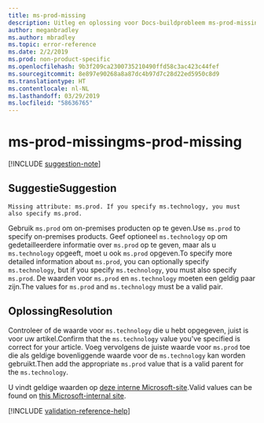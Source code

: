 ```yaml
---
title: ms-prod-missing
description: Uitleg en oplossing voor Docs-buildprobleem ms-prod-missing
author: meganbradley
ms.author: mbradley
ms.topic: error-reference
ms.date: 2/2/2019
ms.prod: non-product-specific
ms.openlocfilehash: 9b3f209ca2300735210490ffd58c3ac423c44fef
ms.sourcegitcommit: 8e897e90268a8a87dc4b97d7c28d22ed5950c8d9
ms.translationtype: HT
ms.contentlocale: nl-NL
ms.lasthandoff: 03/29/2019
ms.locfileid: "58636765"
---
```

# <a name="ms-prod-missing"></a><span data-ttu-id="cf2a1-103">ms-prod-missing</span><span class="sxs-lookup"><span data-stu-id="cf2a1-103">ms-prod-missing</span></span>

[!INCLUDE [suggestion-note](includes/suggestion-note.md)]

## <a name="suggestion"></a><span data-ttu-id="cf2a1-104">Suggestie</span><span class="sxs-lookup"><span data-stu-id="cf2a1-104">Suggestion</span></span>

`Missing attribute: ms.prod. If you specify ms.technology, you must also specify ms.prod.`

<span data-ttu-id="cf2a1-105">Gebruik `ms.prod` om on-premises producten op te geven.</span><span class="sxs-lookup"><span data-stu-id="cf2a1-105">Use `ms.prod` to specify on-premises products.</span></span> <span data-ttu-id="cf2a1-106">Geef optioneel `ms.technology` op om gedetailleerdere informatie over `ms.prod` op te geven, maar als u `ms.technology` opgeeft, moet u ook `ms.prod` opgeven.</span><span class="sxs-lookup"><span data-stu-id="cf2a1-106">To specify more detailed information about `ms.prod`, you can optionally specify `ms.technology`, but if you specify `ms.technology`, you must also specify `ms.prod`.</span></span> <span data-ttu-id="cf2a1-107">De waarden voor `ms.prod` en `ms.technology` moeten een geldig paar zijn.</span><span class="sxs-lookup"><span data-stu-id="cf2a1-107">The values for `ms.prod` and `ms.technology` must be a valid pair.</span></span>

## <a name="resolution"></a><span data-ttu-id="cf2a1-108">Oplossing</span><span class="sxs-lookup"><span data-stu-id="cf2a1-108">Resolution</span></span>

<span data-ttu-id="cf2a1-109">Controleer of de waarde voor `ms.technology` die u hebt opgegeven, juist is voor uw artikel.</span><span class="sxs-lookup"><span data-stu-id="cf2a1-109">Confirm that the `ms.technology` value you've specified is correct for your article.</span></span> <span data-ttu-id="cf2a1-110">Voeg vervolgens de juiste waarde voor `ms.prod` toe die als geldige bovenliggende waarde voor de `ms.technology` kan worden gebruikt.</span><span class="sxs-lookup"><span data-stu-id="cf2a1-110">Then add the appropriate `ms.prod` value that is a valid parent for the `ms.technology`.</span></span>

<span data-ttu-id="cf2a1-111">U vindt geldige waarden op [deze interne Microsoft-site](https://docsmetadatatool.azurewebsites.net/allowlists).</span><span class="sxs-lookup"><span data-stu-id="cf2a1-111">Valid values can be found on [this Microsoft-internal site](https://docsmetadatatool.azurewebsites.net/allowlists).</span></span>

<!--make sure to add this file to your includes folder and verify the path-->
[!INCLUDE [validation-reference-help](includes/validation-reference-help.md)]
